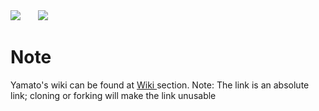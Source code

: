 <img src="https://i.imgur.com/AXBj9MQ.png">
&nbsp;&nbsp;&nbsp;&nbsp;&nbsp;&nbsp;<img src="https://discordbots.org/api/widget/447401156394876950.svg">

# Note
Yamato's wiki can be found at <a href = "https://github.com/Kaireu/Yamato/wiki"> Wiki 
</a>
 section. Note: The link is an absolute link; cloning or forking will make the link unusable

